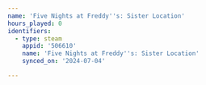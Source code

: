 ```yaml
---
name: 'Five Nights at Freddy''s: Sister Location'
hours_played: 0
identifiers:
  - type: steam
    appid: '506610'
    name: 'Five Nights at Freddy''s: Sister Location'
    synced_on: '2024-07-04'

---
```

